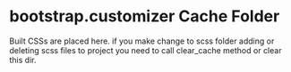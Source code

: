 # bootstrap.customizer Cache Folder
Built CSSs are placed here. if you make change to scss folder adding or deleting scss files to project you need to call clear_cache method or clear this dir.
